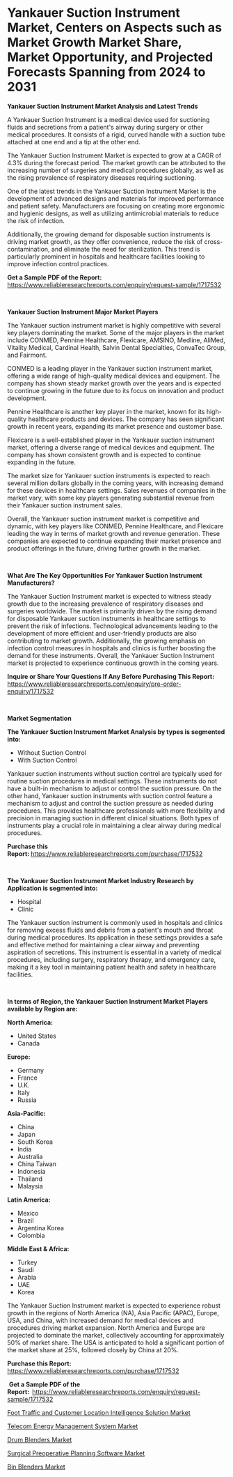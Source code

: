 <p><h1>Yankauer Suction Instrument Market, Centers on Aspects such as Market Growth Market Share, Market Opportunity, and Projected Forecasts Spanning from 2024 to 2031</h1></p><p><strong>Yankauer Suction Instrument Market Analysis and Latest Trends</strong></p>
<p><p>A Yankauer Suction Instrument is a medical device used for suctioning fluids and secretions from a patient's airway during surgery or other medical procedures. It consists of a rigid, curved handle with a suction tube attached at one end and a tip at the other end.</p><p>The Yankauer Suction Instrument Market is expected to grow at a CAGR of 4.3% during the forecast period. The market growth can be attributed to the increasing number of surgeries and medical procedures globally, as well as the rising prevalence of respiratory diseases requiring suctioning.</p><p>One of the latest trends in the Yankauer Suction Instrument Market is the development of advanced designs and materials for improved performance and patient safety. Manufacturers are focusing on creating more ergonomic and hygienic designs, as well as utilizing antimicrobial materials to reduce the risk of infection.</p><p>Additionally, the growing demand for disposable suction instruments is driving market growth, as they offer convenience, reduce the risk of cross-contamination, and eliminate the need for sterilization. This trend is particularly prominent in hospitals and healthcare facilities looking to improve infection control practices.</p></p>
<p><strong>Get a Sample PDF of the Report:&nbsp;</strong> <a href="https://www.reliableresearchreports.com/enquiry/request-sample/1717532">https://www.reliableresearchreports.com/enquiry/request-sample/1717532</a></p>
<p>&nbsp;</p>
<p><strong>Yankauer Suction Instrument Major Market Players</strong></p>
<p><p>The Yankauer suction instrument market is highly competitive with several key players dominating the market. Some of the major players in the market include CONMED, Pennine Healthcare, Flexicare, AMSINO, Medline, AliMed, Vitality Medical, Cardinal Health, Salvin Dental Specialties, ConvaTec Group, and Fairmont.</p><p>CONMED is a leading player in the Yankauer suction instrument market, offering a wide range of high-quality medical devices and equipment. The company has shown steady market growth over the years and is expected to continue growing in the future due to its focus on innovation and product development.</p><p>Pennine Healthcare is another key player in the market, known for its high-quality healthcare products and devices. The company has seen significant growth in recent years, expanding its market presence and customer base.</p><p>Flexicare is a well-established player in the Yankauer suction instrument market, offering a diverse range of medical devices and equipment. The company has shown consistent growth and is expected to continue expanding in the future.</p><p>The market size for Yankauer suction instruments is expected to reach several million dollars globally in the coming years, with increasing demand for these devices in healthcare settings. Sales revenues of companies in the market vary, with some key players generating substantial revenue from their Yankauer suction instrument sales. </p><p>Overall, the Yankauer suction instrument market is competitive and dynamic, with key players like CONMED, Pennine Healthcare, and Flexicare leading the way in terms of market growth and revenue generation. These companies are expected to continue expanding their market presence and product offerings in the future, driving further growth in the market.</p></p>
<p>&nbsp;</p>
<p><strong>What Are The Key Opportunities For Yankauer Suction Instrument Manufacturers?</strong></p>
<p><p>The Yankauer Suction Instrument market is expected to witness steady growth due to the increasing prevalence of respiratory diseases and surgeries worldwide. The market is primarily driven by the rising demand for disposable Yankauer suction instruments in healthcare settings to prevent the risk of infections. Technological advancements leading to the development of more efficient and user-friendly products are also contributing to market growth. Additionally, the growing emphasis on infection control measures in hospitals and clinics is further boosting the demand for these instruments. Overall, the Yankauer Suction Instrument market is projected to experience continuous growth in the coming years.</p></p>
<p><strong>Inquire or Share Your Questions If Any Before Purchasing This Report:</strong> <a href="https://www.reliableresearchreports.com/enquiry/pre-order-enquiry/1717532">https://www.reliableresearchreports.com/enquiry/pre-order-enquiry/1717532</a></p>
<p>&nbsp;</p>
<p><strong>Market Segmentation</strong></p>
<p><strong>The Yankauer Suction Instrument Market Analysis by types is segmented into:</strong></p>
<p><ul><li>Without Suction Control</li><li>With Suction Control</li></ul></p>
<p><p>Yankauer suction instruments without suction control are typically used for routine suction procedures in medical settings. These instruments do not have a built-in mechanism to adjust or control the suction pressure. On the other hand, Yankauer suction instruments with suction control feature a mechanism to adjust and control the suction pressure as needed during procedures. This provides healthcare professionals with more flexibility and precision in managing suction in different clinical situations. Both types of instruments play a crucial role in maintaining a clear airway during medical procedures.</p></p>
<p><strong>Purchase this Report:&nbsp;</strong><a href="https://www.reliableresearchreports.com/purchase/1717532">https://www.reliableresearchreports.com/purchase/1717532</a></p>
<p>&nbsp;</p>
<p><strong>The Yankauer Suction Instrument Market Industry Research by Application is segmented into:</strong></p>
<p><ul><li>Hospital</li><li>Clinic</li></ul></p>
<p><p>The Yankauer suction instrument is commonly used in hospitals and clinics for removing excess fluids and debris from a patient's mouth and throat during medical procedures. Its application in these settings provides a safe and effective method for maintaining a clear airway and preventing aspiration of secretions. This instrument is essential in a variety of medical procedures, including surgery, respiratory therapy, and emergency care, making it a key tool in maintaining patient health and safety in healthcare facilities.</p></p>
<p>&nbsp;</p>
<p><strong>In terms of Region, the Yankauer Suction Instrument Market Players available by Region are:</strong></p>
<p>
    <p> <strong> North America: </strong>
        <ul>
            <li>United States</li>
            <li>Canada</li>
        </ul>
        </p> 
    <p> <strong> Europe: </strong>
        <ul>
            <li>Germany</li>
            <li>France</li>
            <li>U.K.</li>
            <li>Italy</li>
            <li>Russia</li>
        </ul>
        </p> 
    <p> <strong> Asia-Pacific: </strong>
        <ul>
            <li>China</li>
            <li>Japan</li>
            <li>South Korea</li>
            <li>India</li>
            <li>Australia</li>
            <li>China Taiwan</li>
            <li>Indonesia</li>
            <li>Thailand</li>
            <li>Malaysia</li>
        </ul>
        </p> 
    <p> <strong> Latin America: </strong>
        <ul>
            <li>Mexico</li>
            <li>Brazil</li>
            <li>Argentina Korea</li>
            <li>Colombia</li>
        </ul>
        </p> 
    <p> <strong> Middle East & Africa: </strong>
        <ul>
            <li>Turkey</li>
            <li>Saudi</li>
            <li>Arabia</li>
            <li>UAE</li>
            <li>Korea</li>
        </ul>
    </p>
    </p>
<p><p>The Yankauer Suction Instrument market is expected to experience robust growth in the regions of North America (NA), Asia Pacific (APAC), Europe, USA, and China, with increased demand for medical devices and procedures driving market expansion. North America and Europe are projected to dominate the market, collectively accounting for approximately 50% of market share. The USA is anticipated to hold a significant portion of the market share at 25%, followed closely by China at 20%.</p></p>
<p><strong>Purchase this Report: </strong><a href="https://www.reliableresearchreports.com/purchase/1717532">https://www.reliableresearchreports.com/purchase/1717532</a></p>
<p>&nbsp;<strong>Get a Sample PDF of the Report:&nbsp;&nbsp;</strong><a href="https://www.reliableresearchreports.com/enquiry/request-sample/1717532">https://www.reliableresearchreports.com/enquiry/request-sample/1717532</a></p>
<p><strong></strong></p>
<p><p><a href="https://medium.com/@chiragreportprime1/foot-traffic-and-customer-location-intelligence-solution-market-trends-and-market-analysis-fa50bfd018fe">Foot Traffic and Customer Location Intelligence Solution Market</a></p><p><a href="https://medium.com/@vrahul.reportprime/telecom-energy-management-system-market-size-market-outlook-and-market-forecast-2024-to-2031-918597e64baf">Telecom Energy Management System Market</a></p><p><a href="https://github.com/Sarissaschmalingtr6fz2739/Market-Research-Report-List-1/blob/main/drum-blenders-market.md">Drum Blenders Market</a></p><p><a href="https://medium.com/@vrahul.reportprime/surgical-preoperative-planning-software-market-exploring-market-share-market-trends-and-future-fd07cd129d8a">Surgical Preoperative Planning Software Market</a></p><p><a href="https://github.com/WillieWoodard/Market-Research-Report-List-3/blob/main/bin-blenders-market.md">Bin Blenders Market</a></p></p>